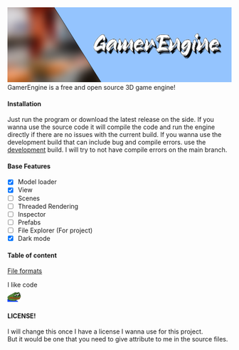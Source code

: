<img src="/README/images/Banner.png">
GamerEngine is a free and open source 3D game engine!


#### Installation
Just run the program or download the latest release on the side.
If you wanna use the source code it will compile the code and run the engine directly if there are no issues with the current build.
If you wanna use the development build that can include bug and compile errors. 
use the <a href="https://github.com/Maikatura/GamerEngine/tree/Development">development</a> build.
I will try to not have compile errors on the main branch.

#### Base Features
- [x] Model loader
- [x] View
- [ ] Scenes
- [ ] Threaded Rendering
- [ ] Inspector
- [ ] Prefabs
- [ ] File Explorer (For project)
- [x] Dark mode

#### Table of content
<a href="/README/FILEFORMATS.md">File formats</a>

I like code<br>
<img src="/README/images/sadge.png" height="30px">


#### LICENSE! <br>
I will change this once I have a license I wanna use for this project.<br>
But it would be one that you need to give attribute to me in the source files.